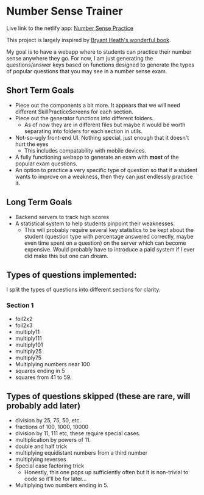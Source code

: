 # Number Sense Trainer

Live link to the netlify app: [Number Sense Practice](https://numbersensetricks.netlify.app/)

This project is largely inspired by [Bryant Heath's wonderful book](https://bryantheath.com/files/2018/04/Heath_NSTricks_revA.pdf).

My goal is to have a webapp where to students can practice their number sense anywhere they go. For now, I am just generating the questions/answer keys based on functions designed to generate the types of popular questions that you may see in a number sense exam.

## Short Term Goals
- Piece out the components a bit more. It appears that we will need different SkillPracticeScreens for each section.
- Piece out the generator functions into different folders.
    - As of now they are in different files but maybe it would be worth separating into folders for each section in utils.
- Not-so-ugly front-end UI. Nothing special, just enough that it doesn't hurt the eyes
    - This includes compatability with mobile devices.
- A fully functioning webapp to generate an exam with **most** of the popular exam questions.
- An option to practice a very specific type of question so that if a student wants to improve on a weakness, then they can just endlessly practice it.

## Long Term Goals
- Backend servers to track high scores
- A statistical system to help students pinpoint their weaknesses.
    - This will probably require several key statistics to be kept about the student (question type with percentage answered correctly, maybe even time spent on a question) on the server which can become expensive. Would probably have to introduce a paid system if I ever did make this but one can dream.

## Types of questions implemented:
I split the types of questions into different sections for clarity.
### Section 1
 - foil2x2
 - foil2x3
 - multiply11
 - multiply111
 - multiply101
 - multiply25
 - multiply75
 - Multiplying numbers near 100
 - squares ending in 5
 - squares from 41 to 59.

## Types of questions skipped (these are rare, will probably add later)
- division by 25, 75, 50, etc.
- fractions of 100, 1000, 10000
- division by 11, 111 etc, these require special cases.
- multiplication by powers of 11.
- double and half trick
- multiplying equidistant numbers from a third number
- multiplying reverses
- Special case factoring trick
    - Honestly, this one pops up sufficiently often but it is non-trivial to code so it'll be for later...
- Multiplying two numbers ending in 5.